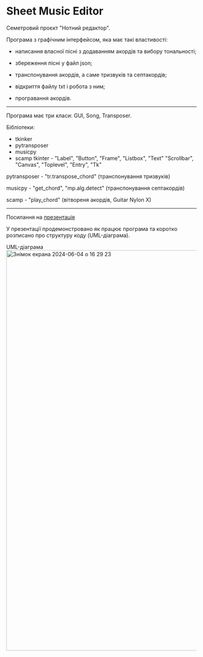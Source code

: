 # Sheet Music Editor

Семетровий проєкт "Нотний редактор".

Програма з графічним інтерфейсом, яка має такі властивості:

- написання власної пісні з додаванням акордів та вибору тональності;

- збереження пісні у файл json;

- транспонування акордів, а саме тризвуків та септакордів;

- відкриття файлу txt і робота з ним;

- програвання акордів.
---
Програма має три класи: GUI, Song, Transposer. 

Бібліотеки:
- tkinker
- pytransposer
- musicpy
- scamp
tkinter - "Label", "Button", "Frame", "Listbox", "Text"
          "Scrollbar", "Canvas", "Toplevel", "Entry", "Tk"

pytransposer - "tr.transpose_chord" (транспонування тризвуків)

musicpy - "get_chord", "mp.alg.detect" (транспонування септакордів)

scamp - "play_chord" (вітвореня акордів, Guitar Nylon X)

---
Посилання на [презентація](https://www.canva.com/design/DAGHAMRkDqg/0w9uHvJZKA1hyqgQbZ7LQQ/edit)

У презентації продемонстровано як працює програма та коротко розписано про структуру коду (UML-діаграма).

UML-діаграма
<img width="1060" alt="Знімок екрана 2024-06-04 о 16 29 23" src="https://github.com/katyasolovii/project/assets/144212333/b7c4b9c4-5099-4d16-9bf2-7f37e34ec54e">
